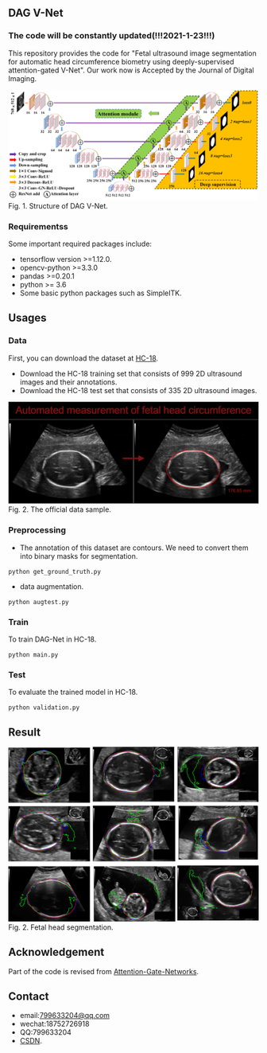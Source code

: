 ## DAG V-Net
### The code will be constantly updated(!!!2021-1-23!!!)

This repository provides the code for "Fetal ultrasound image segmentation for automatic head circumference biometry using deeply-supervised attention-gated V-Net". Our work now is Accepted by the Journal of Digital Imaging.

![img_net](./pictures/model.jpg)
Fig. 1. Structure of DAG V-Net.



### Requirementss
Some important required packages include:
* tensorflow version >=1.12.0.
* opencv-python >=3.3.0
* pandas >=0.20.1
* python >= 3.6 
* Some basic python packages such as SimpleITK.



## Usages
### Data
First, you can download the dataset at [HC-18][data_link]. 
* Download the HC-18 training set that consists of 999 2D ultrasound images and their annotations. 
* Download the HC-18 test set that consists of 335 2D ultrasound images.  

![img_src](./pictures/HC18.png)
Fig. 2. The official data sample.

[data_link]:https://hc18.grand-challenge.org/


### Preprocessing
* The annotation of this dataset are contours. We need to convert them into binary masks for segmentation.
```
python get_ground_truth.py
```

* data augmentation.
```
python augtest.py
```
### Train
To train DAG-Net in HC-18.
```
python main.py
```

### Test
To evaluate the trained model in HC-18.
```
python validation.py
```

## Result
![uncertainty](./pictures/comparison.jpg)
Fig. 2. Fetal head segmentation.



## Acknowledgement
Part of the code is revised from [Attention-Gate-Networks][AG].

[AG]:https://github.com/ozan-oktay/Attention-Gated-Networks

## Contact
* email:799633204@qq.com
* wechat:18752726918
* QQ:799633204
* [CSDN][web_link].


[web_link]:https://hc18.grand-challenge.org/









